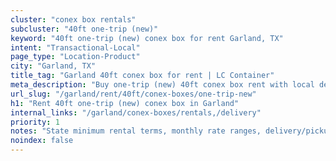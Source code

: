 ```yaml
---
cluster: "conex box rentals"
subcluster: "40ft one-trip (new)"
keyword: "40ft one-trip (new) conex box for rent Garland, TX"
intent: "Transactional-Local"
page_type: "Location-Product"
city: "Garland, TX"
title_tag: "Garland 40ft conex box for rent | LC Container"
meta_description: "Buy one-trip (new) 40ft conex box rent with local delivery in Garland, TX. LC Container — local Since 2003. Request a fast quote today."
url_slug: "/garland/rent/40ft/conex-boxes/one-trip-new"
h1: "Rent 40ft one-trip (new) conex box in Garland"
internal_links: "/garland/conex-boxes/rentals,/delivery"
priority: 1
notes: "State minimum rental terms, monthly rate ranges, delivery/pickup fees, service area."
noindex: false
---
```


<!-- TODO: Add unique city/inventory copy, images, and internal links here. -->
